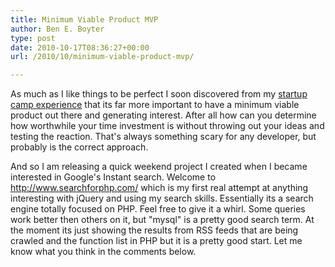 ```yaml
---
title: Minimum Viable Product MVP
author: Ben E. Boyter
type: post
date: 2010-10-17T08:36:27+00:00
url: /2010/10/minimum-viable-product-mvp/

---
```

As much as I like things to be perfect I soon discovered from my [startup camp experience][1] that its far more important to have a minimum viable product out there and generating interest. After all how can you determine how worthwhile your time investment is without throwing out your ideas and testing the reaction. That's always something scary for any developer, but probably is the correct approach.

And so I am releasing a quick weekend project I created when I became interested in Google's Instant search. Welcome to <http://www.searchforphp.com/> which is my first real attempt at anything interesting with jQuery and using my search skills. Essentially its a search engine totally focused on PHP. Feel free to give it a whirl. Some queries work better then others on it, but "mysql" is a pretty good search term. At the moment its just showing the results from RSS feeds that are being crawled and the function list in PHP but it is a pretty good start. Let me know what you think in the comments below.

 [1]: http://www.wausita.com/2010/10/startupcamp-opinions/